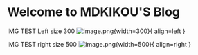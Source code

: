 # Welcome to MDKIKOU'S Blog

IMG TEST Left size 300
![image.png](img/test1.png){width=300}{ align=left }

IMG TEST right size 500
![image.png](img/test1.png){width=500}{ align=right }